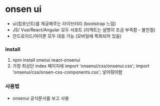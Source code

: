 # onsen ui

-   ui(컴포넌트)를 제공해주는 라이브러리 (bootstrap 느낌)
-   JS/ Vue/React/Angular 모두 서포트 (리액트는 설명이 조금 부족함 - 불친절)
-   안드로이드/아이폰 모두 대응 가능 (모바일에 특화되어 있음)

### install

1. npm install onenui react-onsenui
2. 가장 최상단 index 페이지에
   import 'onsenui/css/onsenui.css';
   import 'onsenui/css/onsen-css-components.css';
   넣어줘야함

### 사용법

-   onsenui 공식문서를 보고 사용
